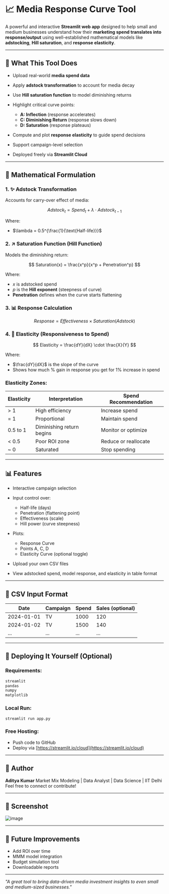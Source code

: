 # 📈 Media Response Curve Tool

A powerful and interactive **Streamlit web app** designed to help small and medium businesses understand how their **marketing spend translates into response/output** using well-established mathematical models like **adstocking**, **Hill saturation**, and **response elasticity**.

---

## 🔧 What This Tool Does

* Upload real-world **media spend data**
* Apply **adstock transformation** to account for media decay
* Use **Hill saturation function** to model diminishing returns
* Highlight critical curve points:

  * **A: Inflection** (response accelerates)
  * **C: Diminishing Return** (response slows down)
  * **D: Saturation** (response plateaus)
* Compute and plot **response elasticity** to guide spend decisions
* Support campaign-level selection
* Deployed freely via **Streamlit Cloud**

---

## 📅 Mathematical Formulation

### 1. ✨ Adstock Transformation

Accounts for carry-over effect of media:

$$
Adstock_t = Spend_t + \lambda \cdot Adstock_{t-1}
$$

Where:

* $\lambda = 0.5^{\frac{1}{\text{Half-life}}}$

### 2. ↗ Saturation Function (Hill Function)

Models the diminishing return:

$$
Saturation(x) = \frac{x^p}{x^p + Penetration^p}
$$

Where:

* $x$ is adstocked spend
* $p$ is the **Hill exponent** (steepness of curve)
* **Penetration** defines when the curve starts flattening

### 3. 📊 Response Calculation

$$
Response = Effectiveness \times Saturation(Adstock)
$$

### 4. 📂 Elasticity (Responsiveness to Spend)

$$
Elasticity = \frac{dY}{dX} \cdot \frac{X}{Y}
$$

Where:

* $\frac{dY}{dX}$ is the slope of the curve
* Shows how much % gain in response you get for 1% increase in spend

### Elasticity Zones:

| Elasticity | Interpretation            | Spend Recommendation |
| ---------- | ------------------------- | -------------------- |
| > 1        | High efficiency           | Increase spend       |
| = 1        | Proportional              | Maintain spend       |
| 0.5 to 1   | Diminishing return begins | Monitor or optimize  |
| < 0.5      | Poor ROI zone             | Reduce or reallocate |
| \~ 0       | Saturated                 | Stop spending        |

---

## 📊 Features

* Interactive campaign selection
* Input control over:

  * Half-life (days)
  * Penetration (flattening point)
  * Effectiveness (scale)
  * Hill power (curve steepness)
* Plots:

  * Response Curve
  * Points A, C, D
  * Elasticity Curve (optional toggle)
* Upload your own CSV files
* View adstocked spend, model response, and elasticity in table format

---

## 📁 CSV Input Format

| Date       | Campaign | Spend | Sales (optional) |
| ---------- | -------- | ----- | ---------------- |
| 2024-01-01 | TV       | 1000  | 120              |
| 2024-01-02 | TV       | 1500  | 140              |
| ...        | ...      | ...   | ...              |

---

## 🚀 Deploying It Yourself (Optional)

### Requirements:

```txt
streamlit
pandas
numpy
matplotlib
```

### Local Run:

```bash
streamlit run app.py
```

### Free Hosting:

* Push code to GitHub
* Deploy via [https://streamlit.io/cloud](https://streamlit.io/cloud)

---

## 🌟 Author

**Aditya Kumar**
Market Mix Modeling | Data Analyst | Data Science | IIT Delhi
Feel free to connect or contribute!

---

## 🎨 Screenshot
![image](https://github.com/user-attachments/assets/6746b38a-d404-4fb6-90bd-148115548b4f)



---

## 💊 Future Improvements

* Add ROI over time
* MMM model integration
* Budget simulation tool
* Downloadable reports

---

*"A great tool to bring data-driven media investment insights to even small and medium-sized businesses."*
